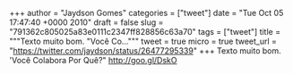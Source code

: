 
+++
author = "Jaydson Gomes"
categories = ["tweet"]
date = "Tue Oct 05 17:47:40 +0000 2010"
draft = false
slug = "791362c805025a83e0111c2347ff828856c63a70"
tags = ["tweet"]
title = """Texto muito bom. "Você Co..."""
tweet = true
micro = true
tweet_url = "https://twitter.com/jaydson/status/26477295339"
+++
Texto muito bom. 'Você Colabora Por Quê?" http://goo.gl/DskO
